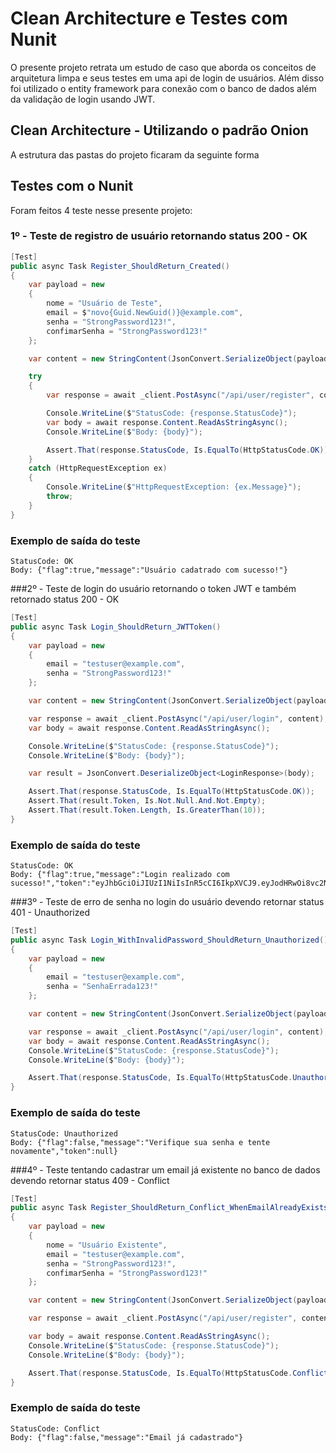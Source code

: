 # Clean Architecture e Testes com Nunit
O presente projeto retrata um estudo de caso que aborda os conceitos de arquitetura limpa e seus testes em uma api de login de usuários.
Além disso foi utilizado o entity framework para conexão com o banco de dados além da validação de login usando JWT.
## Clean Architecture - Utilizando o padrão Onion
A estrutura das pastas do projeto ficaram da seguinte forma 
<img src=""/>
## Testes com o Nunit
Foram feitos 4 teste nesse presente projeto:
### 1º - Teste de registro de usuário retornando status 200 - OK

```csharp
[Test]
public async Task Register_ShouldReturn_Created()
{
    var payload = new
    {
        nome = "Usuário de Teste",
        email = $"novo{Guid.NewGuid()}@example.com",
        senha = "StrongPassword123!",
        confimarSenha = "StrongPassword123!"
    };

    var content = new StringContent(JsonConvert.SerializeObject(payload), Encoding.UTF8, "application/json");

    try
    {
        var response = await _client.PostAsync("/api/user/register", content);

        Console.WriteLine($"StatusCode: {response.StatusCode}");
        var body = await response.Content.ReadAsStringAsync();
        Console.WriteLine($"Body: {body}");

        Assert.That(response.StatusCode, Is.EqualTo(HttpStatusCode.OK));
    }
    catch (HttpRequestException ex)
    {
        Console.WriteLine($"HttpRequestException: {ex.Message}");
        throw;
    }
}
```

### Exemplo de saída do teste

```
StatusCode: OK
Body: {"flag":true,"message":"Usuário cadatrado com sucesso!"}
```

###2º  - Teste de login do usuário retornando o token JWT e também retornado status 200 - OK
```csharp
[Test]
public async Task Login_ShouldReturn_JWTToken()
{
    var payload = new
    {
        email = "testuser@example.com",
        senha = "StrongPassword123!"
    };

    var content = new StringContent(JsonConvert.SerializeObject(payload), Encoding.UTF8, "application/json");

    var response = await _client.PostAsync("/api/user/login", content);
    var body = await response.Content.ReadAsStringAsync();

    Console.WriteLine($"StatusCode: {response.StatusCode}");
    Console.WriteLine($"Body: {body}");

    var result = JsonConvert.DeserializeObject<LoginResponse>(body);

    Assert.That(response.StatusCode, Is.EqualTo(HttpStatusCode.OK));
    Assert.That(result.Token, Is.Not.Null.And.Not.Empty);
    Assert.That(result.Token.Length, Is.GreaterThan(10));
}
```

### Exemplo de saída do teste

```
StatusCode: OK
Body: {"flag":true,"message":"Login realizado com sucesso!","token":"eyJhbGciOiJIUzI1NiIsInR5cCI6IkpXVCJ9.eyJodHRwOi8vc2NoZW1hcy54bWxzb2FwLm9yZy93cy8yMDA1LzA1L2lkZW50aXR5L2NsYWltcy9uYW1laWRlbnRpZmllciI6IjMiLCJodHRwOi8vc2NoZW1hcy54bWxzb2FwLm9yZy93cy8yMDA1LzA1L2lkZW50aXR5L2NsYWltcy9uYW1lIjoiVXN1w6FyaW8gZGUgVGVzdGUiLCJodHRwOi8vc2NoZW1hcy54bWxzb2FwLm9yZy93cy8yMDA1LzA1L2lkZW50aXR5L2NsYWltcy9lbWFpbGFkZHJlc3MiOiJ0ZXN0dXNlckBleGFtcGxlLmNvbSIsImV4cCI6MTc0ODY0Mzc2OSwiaXNzIjoiaHR0cHM6Ly9sb2NhbGhvc3Q6NzExMiIsImF1ZCI6Imh0dHBzOi8vbG9jYWxob3N0OjcxMTIifQ.HNCI1e3w2D03vzk_d7d_8WtD2SmAzfkZTslyvFRPuDA"}
```
###3º - Teste de erro de senha no login do usuário devendo retornar status 401 - Unauthorized
```csharp
[Test]
public async Task Login_WithInvalidPassword_ShouldReturn_Unauthorized()
{
    var payload = new
    {
        email = "testuser@example.com",
        senha = "SenhaErrada123!"
    };

    var content = new StringContent(JsonConvert.SerializeObject(payload), Encoding.UTF8, "application/json");

    var response = await _client.PostAsync("/api/user/login", content);
    var body = await response.Content.ReadAsStringAsync();
    Console.WriteLine($"StatusCode: {response.StatusCode}");
    Console.WriteLine($"Body: {body}");

    Assert.That(response.StatusCode, Is.EqualTo(HttpStatusCode.Unauthorized));
}
```

### Exemplo de saída do teste

```
StatusCode: Unauthorized
Body: {"flag":false,"message":"Verifique sua senha e tente novamente","token":null}
```

###4º - Teste tentando cadastrar um email já existente no banco de dados devendo retornar status 409 - Conflict
```csharp
[Test]
public async Task Register_ShouldReturn_Conflict_WhenEmailAlreadyExists()
{
    var payload = new
    {
        nome = "Usuário Existente",
        email = "testuser@example.com", 
        senha = "StrongPassword123!",
        confimarSenha = "StrongPassword123!"
    };

    var content = new StringContent(JsonConvert.SerializeObject(payload), Encoding.UTF8, "application/json");

    var response = await _client.PostAsync("/api/user/register", content);

    var body = await response.Content.ReadAsStringAsync();
    Console.WriteLine($"StatusCode: {response.StatusCode}");
    Console.WriteLine($"Body: {body}");

    Assert.That(response.StatusCode, Is.EqualTo(HttpStatusCode.Conflict));
}

```
### Exemplo de saída do teste

```
StatusCode: Conflict
Body: {"flag":false,"message":"Email já cadastrado"}
```
